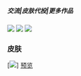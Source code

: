 ##### **交流|皮肤代投|更多作品**
[<img src="https://img.shields.io/badge/QQ-2072223641-00687C">](https://qm.qq.com/cgi-bin/qm/qr?k=jpYvlt9u_da-eOtYz6MyMpoFaKay9oMw&noverify=0)
[<img src="https://img.shields.io/badge/B站-NaporiYayo-F090B4">](https://space.bilibili.com/394214012)
[<img src="https://img.shields.io/badge/爱发电-Napori-8C5C9D">](https://afdian.net/@napori)

### 皮肤
[<img src="https://wwtlm-my.sharepoint.com/:i:/g/personal/yokaze_wwtlm_onmicrosoft_com/EfTXsUK-90pOsklxUyUN_1gBzpQcJ1TkhoJs6615KchV6Q?e=8Ue2IP">]
[预览](https://sasakiyy.github.io/mc-skinviewer/test/)
